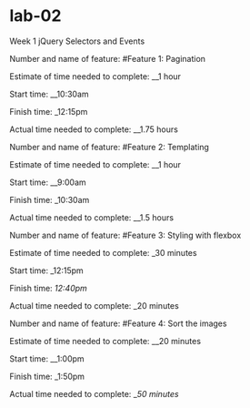# lab-02
Week 1 jQuery Selectors and Events

Number and name of feature: #Feature 1: Pagination

Estimate of time needed to complete: __1 hour

Start time: __10:30am

Finish time: _12:15pm

Actual time needed to complete: __1.75 hours



Number and name of feature: #Feature 2: Templating

Estimate of time needed to complete: __1 hour

Start time: __9:00am

Finish time: _10:30am

Actual time needed to complete: __1.5 hours


Number and name of feature: #Feature 3: Styling with flexbox

Estimate of time needed to complete: _30 minutes

Start time: _12:15pm

Finish time: _12:40pm_

Actual time needed to complete: _20 minutes


Number and name of feature: #Feature 4: Sort the images

Estimate of time needed to complete: __20 minutes

Start time: __1:00pm

Finish time: _1:50pm

Actual time needed to complete: __50 minutes_
